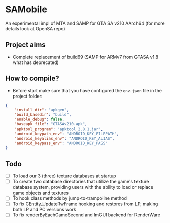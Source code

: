 # SAMobile
An experimental impl of MTA and SAMP for GTA SA v210 AArch64 (for more details look at OpenSA repo)

## Project aims
- Complete replacement of build69 (SAMP for ARMv7 from GTASA v1.8 what has deprecated)

## How to compile?
- Before start make sure that you have configured the `env.json` file in the project folder:
```json
{
    "install_dir": "apkgen",
    "build_basedir": "build",
    "enable_debug": false,
    "baseapk_file": "GTASAv210.apk",
    "apktool_program": "apktool_2.8.1.jar",
    "android_keypath_env": "ANDROID_KEY_FILEPATH",
    "android_keyalias_env": "ANDROID_KEY_ALIAS",
    "android_keypass_env": "ANDROID_KEY_PASS"
}

```

## Todo
- [ ] To load our 3 (three) texture databases at startup
- [ ] To create two database directories that utilize the game's texture database system, providing users with the ability to load or replace game objects and textures
- [ ] To hook class methods by jump-to-trampoline method
- [ ] To fix CEntity_UpdateRwFrame hooking and restores from LP, making both LP and PC versions work
- [ ] To fix renderByEachGameSecond and ImGUI backend for RenderWare
